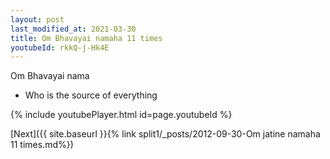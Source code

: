 ```yaml
---
layout: post
last_modified_at: 2021-03-30
title: Om Bhavayai namaha 11 times
youtubeId: rkkQ-j-Hk4E
---
```

 
 
Om Bhavayai nama 
 
 -  Who is the source of everything 
 
  
 
  
 
 
 
 
 
 


{% include youtubePlayer.html id=page.youtubeId %}
 
[Next]({{ site.baseurl }}{% link  split1/_posts/2012-09-30-Om jatine namaha 11 times.md%})
 
